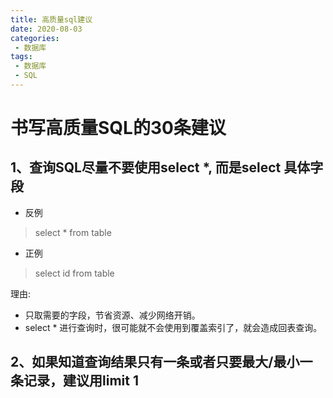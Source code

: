 ```yaml
--- 
title: 高质量sql建议
date: 2020-08-03
categories: 
 - 数据库
tags: 
 - 数据库
 - SQL
---
```


# 书写高质量SQL的30条建议

## 1、查询SQL尽量不要使用select *, 而是select 具体字段
- 反例
> select * from table

- 正例
> select id from table

理由:
- 只取需要的字段，节省资源、减少网络开销。
- select * 进行查询时，很可能就不会使用到覆盖索引了，就会造成回表查询。

## 2、如果知道查询结果只有一条或者只要最大/最小一条记录，建议用limit 1
